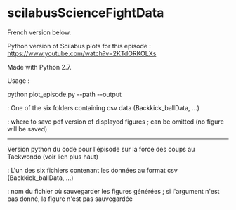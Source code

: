 # scilabusScienceFightData

French version below.

Python version of Scilabus plots for this episode : https://www.youtube.com/watch?v=2KTdORKOLXs

Made with Python 2.7.

Usage :

python plot\_episode.py --path <dataFolder> --output <pathToPdfFiguresFolder>

<dataFolder> : One of the six folders containing csv data (Backkick\_ballData, ...)

<pathToPdfFiguresFolder> : where to save pdf version of displayed figures ; can be omitted (no figure will be saved)

---

Version python du code pour l'épisode sur la force des coups au Taekwondo (voir lien plus haut)

<dataFolder> : L'un des six fichiers contenant les données au format csv (Backkick\_ballData, ...)

<pathToPdfFiguresFolder> : nom du fichier où sauvegarder les figures générées ; si l'argument n'est pas donné, la figure n'est pas sauvegardée
